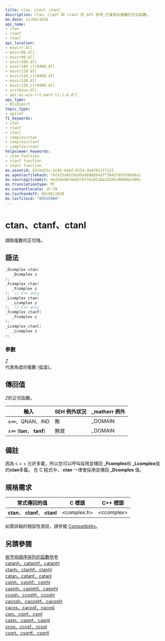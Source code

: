 ```yaml
---
title: ctan、ctanf、ctanl
description: Ctan、ctanf 和 ctanl 的 API 參考;它會取出複數的正切函數。
ms.date: 11/04/2016
api_name:
- ctan
- ctanf
- ctanl
api_location:
- msvcrt.dll
- msvcr80.dll
- msvcr90.dll
- msvcr100.dll
- msvcr100_clr0400.dll
- msvcr110.dll
- msvcr110_clr0400.dll
- msvcr120.dll
- msvcr120_clr0400.dll
- ucrtbase.dll
- api-ms-win-crt-math-l1-1-0.dll
api_type:
- DLLExport
topic_type:
- apiref
f1_keywords:
- ctan
- ctanf
- ctanl
- complex/ctan
- complex/ctanf
- complex/ctanl
helpviewer_keywords:
- ctan function
- ctanf function
- ctanl function
ms.assetid: d3cbd25c-1e93-4a6d-8154-da42921f7223
ms.openlocfilehash: 74fa33a6bf6b99e8606094aff3845fdfd79d48a2
ms.sourcegitcommit: 4ed2d68634eb2fb77e18110a2d26bc0008be369c
ms.translationtype: MT
ms.contentlocale: zh-TW
ms.lasthandoff: 09/08/2020
ms.locfileid: "89555900"
---
```

# <a name="ctan-ctanf-ctanl"></a>ctan、ctanf、ctanl

擷取複數的正切值。

## <a name="syntax"></a>語法

```C
_Dcomplex ctan(
   _Dcomplex z
);
_Fcomplex ctan(
   _Fcomplex z
);  // C++ only
_Lcomplex ctan(
   _Lcomplex z
);  // C++ only
_Fcomplex ctanf(
   _Fcomplex z
);
_Lcomplex ctanl(
   _Lcomplex z
);
```

### <a name="parameters"></a>參數

*Z*\
代表角度的複數 (弧度)。

## <a name="return-value"></a>傳回值

*Z*的正切函數。

|輸入|SEH 例外狀況|**_matherr** 例外|
|-----------|-------------------|--------------------------|
|±∞、QNAN、IND|無|_DOMAIN|
|±∞ (**tan**， **tanf**) |無效|_DOMAIN|

## <a name="remarks"></a>備註

因為 c + + 允許多載，所以您可以呼叫採用並傳回 **_Fcomplex**和 **_Lcomplex**值的**ctan**多載。 在 C 程式中， **ctan** 一律會採用並傳回 **_Dcomplex** 值。

## <a name="requirements"></a>規格需求

|常式傳回的值|C 標頭|C++ 標頭|
|-------------|--------------|------------------|
|**ctan**、  **ctanf**、 **ctanl**|\<complex.h>|\<ccomplex>|

如需詳細的相容性資訊，請參閱 [Compatibility](../../c-runtime-library/compatibility.md)。

## <a name="see-also"></a>另請參閱

[依字母順序排列的函數參考](crt-alphabetical-function-reference.md)<br/>
[catanh、catanhf、catanhl](catanh-catanhf-catanhl.md)<br/>
[ctanh、ctanhf、ctanhl](ctanh-ctanhf-ctanhl.md)<br/>
[catan、catanf、catanl](catan-catanf-catanl.md)<br/>
[csinh、csinhf、csinhl](csinh-csinhf-csinhl.md)<br/>
[casinh、casinhf、casinhl](casinh-casinhf-casinhl.md)<br/>
[ccosh、ccoshf、ccoshl](ccosh-ccoshf-ccoshl.md)<br/>
[cacosh、cacoshf、cacoshl](cacosh-cacoshf-cacoshl.md)<br/>
[cacos、cacosf、cacosl](cacos-cacosf-cacosl.md)<br/>
[csin、csinf、csinl](csin-csinf-csinl.md)<br/>
[casin、casinf、casinl](casin-casinf-casinl.md)<br/>
[ccos、ccosf、ccosl](ccos-ccosf-ccosl.md)<br/>
[csqrt、csqrtf、csqrtl](csqrt-csqrtf-csqrtl.md)<br/>

